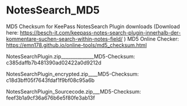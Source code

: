 # NotesSearch_MD5
MD5 Checksum for KeePass NotesSearch Plugin downloads (Download here: https://besch-it.com/keepass-notes-search-plugin-innerhalb-der-kommentare-suchen-search-within-notes-field/ )
MD5 Online Checker: https://emn178.github.io/online-tools/md5_checksum.html 

NotesSearchPlugin.zip______________MD5-Checksum: c385daffb7b481390ad02422a0d9212d

NotesSearchPlugin_encrypted.zip____MD5-Checksum: c18d3bff05f7643fdaf1f9bf08c95a6b

NotesSearchPlugin_Sourcecode.zip___MD5-Checksum: feef3b1a9cf36a676b6e5f80fe3ab13f

